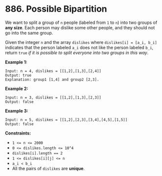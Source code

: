 # 886. Possible Bipartition

We want to split a group of `n` people (labeled from `1` to `n`) into two groups of **any size**. Each person may dislike some other people, and they should not go into the same group.

Given the integer `n` and the array `dislikes` where `dislikes[i] = [a_i, b_i]` indicates that the person labeled `a_i` does not like the person labeled `b_i`, return `true` *if it is possible to split everyone into two groups in this way*.

**Example 1:**

```()
Input: n = 4, dislikes = [[1,2],[1,3],[2,4]]
Output: true
Explanation: group1 [1,4] and group2 [2,3].
```

**Example 2:**

```()
Input: n = 3, dislikes = [[1,2],[1,3],[2,3]]
Output: false
```

**Example 3:**

```()
Input: n = 5, dislikes = [[1,2],[2,3],[3,4],[4,5],[1,5]]
Output: false
```

**Constraints:**

- `1 <= n <= 2000`
- `0 <= dislikes.length <= 10^4`
- `dislikes[i].length == 2`
- `1 <= dislikes[i][j] <= n`
- `a_i < b_i`
- All the pairs of `dislikes` are **unique**.
